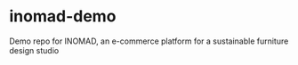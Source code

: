 # inomad-demo
Demo repo for INOMAD, an e-commerce platform for a sustainable furniture design studio

